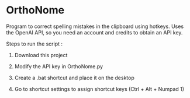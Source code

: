 # OrthoNome
Program to correct spelling mistakes in the clipboard using hotkeys. Uses the OpenAI API, so you need an account and credits to obtain an API key.

Steps to run the script : 

1. Download this project

2. Modify the API key in OrthoNome.py

3. Create a .bat shortcut and place it on the desktop

4. Go to shortcut settings to assign shortcut keys (Ctrl + Alt + Numpad 1)



